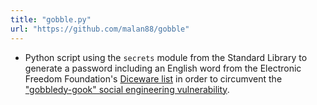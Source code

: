 ```yaml
---
title: "gobble.py"
url: "https://github.com/malan88/gobble"
---
```


- Python script using the `secrets` module from the Standard Library to generate
  a password including an English word from the Electronic Freedom Foundation's
  [Diceware list][0] in order to circumvent the ["gobbledy-gook" social
  engineering vulnerability][1].

[0]: https://www.eff.org/files/2016/07/18/eff_large_wordlist.txt
[1]: https://github.com/malan88/gobble#background
